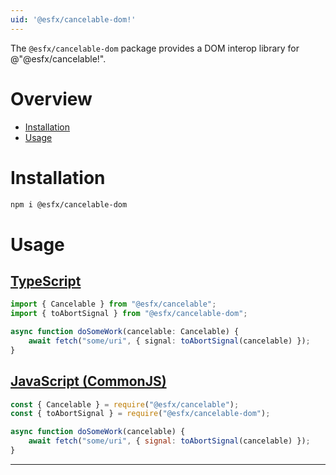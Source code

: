 ```yaml
---
uid: '@esfx/cancelable-dom!'
---
```


The `@esfx/cancelable-dom` package provides a DOM interop library for @"@esfx/cancelable!".

# Overview

* [Installation](#installation)
* [Usage](#usage)

# Installation

```sh
npm i @esfx/cancelable-dom
```

# Usage

## [TypeScript](#tab/ts)
```ts
import { Cancelable } from "@esfx/cancelable";
import { toAbortSignal } from "@esfx/cancelable-dom";

async function doSomeWork(cancelable: Cancelable) {
    await fetch("some/uri", { signal: toAbortSignal(cancelable) });
}
```

## [JavaScript (CommonJS)](#tab/js)
```js
const { Cancelable } = require("@esfx/cancelable");
const { toAbortSignal } = require("@esfx/cancelable-dom");

async function doSomeWork(cancelable) {
    await fetch("some/uri", { signal: toAbortSignal(cancelable) });
}
```

***
